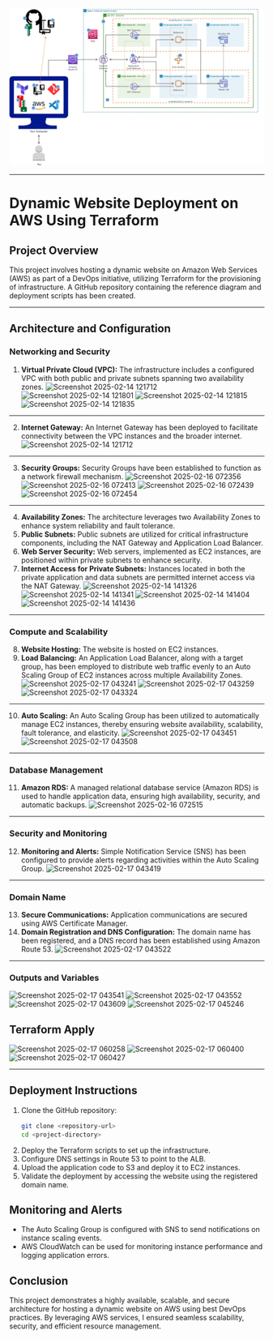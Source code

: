 ![Alt text](Terraform-Ecommerce-Architecture.jpg)


---

# Dynamic Website Deployment on AWS Using Terraform

## Project Overview

This project involves hosting a dynamic website on Amazon Web Services (AWS) as part of a DevOps initiative, utilizing Terraform for the provisioning of infrastructure. A GitHub repository containing the reference diagram and deployment scripts has been created.

---
## Architecture and Configuration

### **Networking and Security**

1. **Virtual Private Cloud (VPC):** The infrastructure includes a configured VPC with both public and private subnets spanning two availability zones.
![Screenshot 2025-02-14 121712](https://github.com/user-attachments/assets/8f392c65-d2c1-4baf-b1f0-82f4b0fde850)
![Screenshot 2025-02-14 121801](https://github.com/user-attachments/assets/a9409a41-e645-4f1f-bf74-3a87a5e475f6)
![Screenshot 2025-02-14 121815](https://github.com/user-attachments/assets/ddffa296-8e1d-409c-8d84-380c7fd5a2a5)
![Screenshot 2025-02-14 121835](https://github.com/user-attachments/assets/c3e76dd7-5faa-4d0a-8174-1043db7fc2d2)
---
2. **Internet Gateway:** An Internet Gateway has been deployed to facilitate connectivity between the VPC instances and the broader internet.
![Screenshot 2025-02-14 121712](https://github.com/user-attachments/assets/ed5b8b5d-189d-4ccc-a445-123b708b1462)
---
3. **Security Groups:** Security Groups have been established to function as a network firewall mechanism.
![Screenshot 2025-02-16 072356](https://github.com/user-attachments/assets/53426715-c438-42f0-a8dd-bd7041f21644)
![Screenshot 2025-02-16 072413](https://github.com/user-attachments/assets/70b7cb89-8dd0-42d0-9be0-49623ce19279)
![Screenshot 2025-02-16 072439](https://github.com/user-attachments/assets/7f4169be-f742-43c7-8b48-f1297effcdf7)
![Screenshot 2025-02-16 072454](https://github.com/user-attachments/assets/5206fb32-a497-4b11-9eef-22e70eaf68db)
---
4. **Availability Zones:** The architecture leverages two Availability Zones to enhance system reliability and fault tolerance.
5. **Public Subnets:** Public subnets are utilized for critical infrastructure components, including the NAT Gateway and Application Load Balancer.
6. **Web Server Security:** Web servers, implemented as EC2 instances, are positioned within private subnets to enhance security.
7. **Internet Access for Private Subnets:** Instances located in both the private application and data subnets are permitted internet access via the NAT Gateway.
![Screenshot 2025-02-14 141326](https://github.com/user-attachments/assets/a00eed87-8160-4806-94c0-a3267ca82d76)
![Screenshot 2025-02-14 141341](https://github.com/user-attachments/assets/d31dc89d-6faf-4d0c-afa7-66c157b45fc6)
![Screenshot 2025-02-14 141404](https://github.com/user-attachments/assets/00b8cdfa-3525-45d0-ae4f-61acf3b642e4)
![Screenshot 2025-02-14 141436](https://github.com/user-attachments/assets/a1285f27-af21-42ed-9717-e0faf1ef9da1)
---
### **Compute and Scalability**

8. **Website Hosting:** The website is hosted on EC2 instances.
9. **Load Balancing:** An Application Load Balancer, along with a target group, has been employed to distribute web traffic evenly to an Auto Scaling Group of EC2 instances across multiple Availability Zones.
![Screenshot 2025-02-17 043241](https://github.com/user-attachments/assets/ff432a0d-4b56-450c-b629-37f6bfeca65d)
![Screenshot 2025-02-17 043259](https://github.com/user-attachments/assets/be141917-0cfa-4628-ba8f-ef5e8320f759)
![Screenshot 2025-02-17 043324](https://github.com/user-attachments/assets/b4a0061b-ad87-4a85-b38f-09f87202f941)
---
10. **Auto Scaling:** An Auto Scaling Group has been utilized to automatically manage EC2 instances, thereby ensuring website availability, scalability, fault tolerance, and elasticity.
![Screenshot 2025-02-17 043451](https://github.com/user-attachments/assets/7d9e8abc-60c1-4792-a283-27dd3434aecf)
![Screenshot 2025-02-17 043508](https://github.com/user-attachments/assets/e9480c64-dedb-4e51-b24a-086c9bb285d6)
---
### **Database Management**

11. **Amazon RDS:** A managed relational database service (Amazon RDS) is used to handle application data, ensuring high availability, security, and automatic backups.
![Screenshot 2025-02-16 072515](https://github.com/user-attachments/assets/57a46515-d77f-458e-8117-fc6e6cbd1a5e)
---
### **Security and Monitoring**

12. **Monitoring and Alerts:** Simple Notification Service (SNS) has been configured to provide alerts regarding activities within the Auto Scaling Group.
![Screenshot 2025-02-17 043419](https://github.com/user-attachments/assets/af5ec48d-4b68-45c0-ba55-75d79b476759)
---
### **Domain Name**
13. **Secure Communications:** Application communications are secured using AWS Certificate Manager.
14. **Domain Registration and DNS Configuration:** The domain name has been registered, and a DNS record has been established using Amazon Route 53.
![Screenshot 2025-02-17 043522](https://github.com/user-attachments/assets/4c423789-6e17-41ff-837f-3774c3b7cde2)

---
### **Outputs and Variables**
![Screenshot 2025-02-17 043541](https://github.com/user-attachments/assets/aa0cbe7e-23e9-499e-8f86-93f4e3c5bf5a)
![Screenshot 2025-02-17 043552](https://github.com/user-attachments/assets/afef31e8-c4dd-453e-9786-13727720d686)
![Screenshot 2025-02-17 043609](https://github.com/user-attachments/assets/19b55396-8c5a-41b2-a37f-6884457a85ab)
![Screenshot 2025-02-17 045246](https://github.com/user-attachments/assets/e6cd2538-a9ff-49ea-a022-9d66943e495e)

## **Terraform Apply**
![Screenshot 2025-02-17 060258](https://github.com/user-attachments/assets/a314a8bf-2598-4e27-b400-d7de250f2300)
![Screenshot 2025-02-17 060400](https://github.com/user-attachments/assets/df663462-7ce2-4862-b8f1-505606aebdd6)
![Screenshot 2025-02-17 060427](https://github.com/user-attachments/assets/9ed5d4fa-2c05-4ce8-8b1a-db19f4690b5d)

---
## Deployment Instructions

1. Clone the GitHub repository:
   ```sh
   git clone <repository-url>
   cd <project-directory>
   ```
2. Deploy the Terraform scripts to set up the infrastructure.
3. Configure DNS settings in Route 53 to point to the ALB.
4. Upload the application code to S3 and deploy it to EC2 instances.
5. Validate the deployment by accessing the website using the registered domain name.

## Monitoring and Alerts

- The Auto Scaling Group is configured with SNS to send notifications on instance scaling events.
- AWS CloudWatch can be used for monitoring instance performance and logging application errors.

## Conclusion

This project demonstrates a highly available, scalable, and secure architecture for hosting a dynamic website on AWS using best DevOps practices. By leveraging AWS services, I ensured seamless scalability, security, and efficient resource management.




